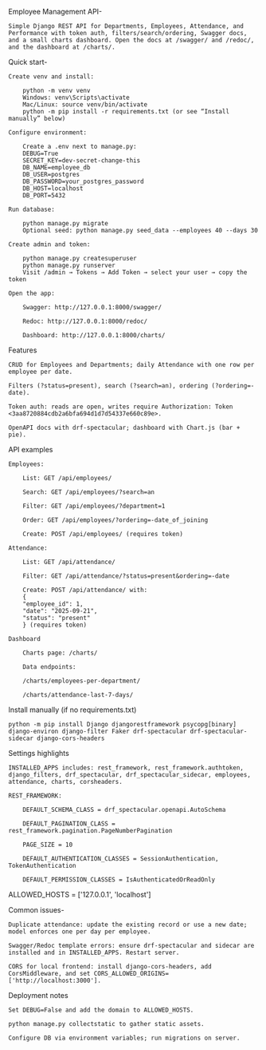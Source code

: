 Employee Management API-

    Simple Django REST API for Departments, Employees, Attendance, and Performance with token auth, filters/search/ordering, Swagger docs, and a small charts dashboard. Open the docs at /swagger/ and /redoc/, and the dashboard at /charts/.

Quick start-

    Create venv and install:

        python -m venv venv
        Windows: venv\Scripts\activate
        Mac/Linux: source venv/bin/activate
        python -m pip install -r requirements.txt (or see “Install manually” below)

    Configure environment:

        Create a .env next to manage.py:
        DEBUG=True
        SECRET_KEY=dev-secret-change-this
        DB_NAME=employee_db
        DB_USER=postgres
        DB_PASSWORD=your_postgres_password
        DB_HOST=localhost
        DB_PORT=5432

    Run database:

        python manage.py migrate
        Optional seed: python manage.py seed_data --employees 40 --days 30

    Create admin and token:

        python manage.py createsuperuser
        python manage.py runserver
        Visit /admin → Tokens → Add Token → select your user → copy the token

    Open the app:

        Swagger: http://127.0.0.1:8000/swagger/

        Redoc: http://127.0.0.1:8000/redoc/

        Dashboard: http://127.0.0.1:8000/charts/

Features

    CRUD for Employees and Departments; daily Attendance with one row per employee per date.

    Filters (?status=present), search (?search=an), ordering (?ordering=-date).

    Token auth: reads are open, writes require Authorization: Token <3aa8720884cdb2a6bfa694d1d7d54337e660c89e>.

    OpenAPI docs with drf-spectacular; dashboard with Chart.js (bar + pie).

API examples

    Employees:

        List: GET /api/employees/

        Search: GET /api/employees/?search=an

        Filter: GET /api/employees/?department=1

        Order: GET /api/employees/?ordering=-date_of_joining

        Create: POST /api/employees/ (requires token)

    Attendance:

        List: GET /api/attendance/

        Filter: GET /api/attendance/?status=present&ordering=-date

        Create: POST /api/attendance/ with:
        {
        "employee_id": 1,
        "date": "2025-09-21",
        "status": "present"
        } (requires token)

    Dashboard

        Charts page: /charts/

        Data endpoints:

        /charts/employees-per-department/

        /charts/attendance-last-7-days/

Install manually (if no requirements.txt)

    python -m pip install Django djangorestframework psycopg[binary] django-environ django-filter Faker drf-spectacular drf-spectacular-sidecar django-cors-headers

Settings highlights

    INSTALLED_APPS includes: rest_framework, rest_framework.authtoken, django_filters, drf_spectacular, drf_spectacular_sidecar, employees, attendance, charts, corsheaders.

    REST_FRAMEWORK:

        DEFAULT_SCHEMA_CLASS = drf_spectacular.openapi.AutoSchema

        DEFAULT_PAGINATION_CLASS = rest_framework.pagination.PageNumberPagination

        PAGE_SIZE = 10

        DEFAULT_AUTHENTICATION_CLASSES = SessionAuthentication, TokenAuthentication

        DEFAULT_PERMISSION_CLASSES = IsAuthenticatedOrReadOnly

ALLOWED_HOSTS = ['127.0.0.1', 'localhost']

Common issues-

    Duplicate attendance: update the existing record or use a new date; model enforces one per day per employee.

    Swagger/Redoc template errors: ensure drf-spectacular and sidecar are installed and in INSTALLED_APPS. Restart server.

    CORS for local frontend: install django-cors-headers, add CorsMiddleware, and set CORS_ALLOWED_ORIGINS=['http://localhost:3000'].

Deployment notes 

    Set DEBUG=False and add the domain to ALLOWED_HOSTS.

    python manage.py collectstatic to gather static assets.

    Configure DB via environment variables; run migrations on server.